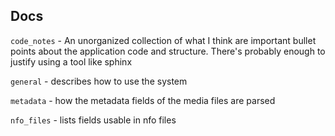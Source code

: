 ## Docs
``code_notes`` - An unorganized collection of what I think are important bullet points about the application code and structure. There's probably enough to justify using a tool like sphinx

``general`` - describes how to use the system

``metadata`` - how the metadata fields of the media files are parsed

``nfo_files`` - lists fields usable in nfo files
